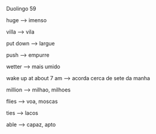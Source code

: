 <p>Duolingo 59</p>
<p>huge --> imenso</p>
<p>villa --> vila</p>
<p>put down --> largue</p>
<p>push --> empurre</p>
<p>wetter --> mais umido</p>
<p>wake up at about 7 am --> acorda cerca de sete da manha</p>
<p>million --> milhao, milhoes</p>
<p>flies --> voa, moscas</p>
<p>ties --> lacos</p>
<p>able --> capaz, apto</p>

